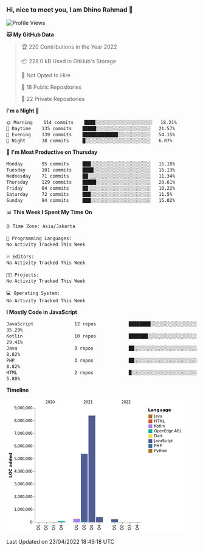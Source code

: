 ### Hi, nice to meet you, I am Dhino Rahmad 👋
<!--START_SECTION:waka-->
![Profile Views](http://img.shields.io/badge/Profile%20Views-1-blue)

**🐱 My GitHub Data** 

> 🏆 220 Contributions in the Year 2022
 > 
> 📦 228.0 kB Used in GitHub's Storage 
 > 
> 🚫 Not Opted to Hire
 > 
> 📜 18 Public Repositories 
 > 
> 🔑 22 Private Repositories  
 > 
**I'm a Night 🦉** 

```text
🌞 Morning    114 commits    ████░░░░░░░░░░░░░░░░░░░░░   18.21% 
🌆 Daytime    135 commits    █████░░░░░░░░░░░░░░░░░░░░   21.57% 
🌃 Evening    339 commits    █████████████░░░░░░░░░░░░   54.15% 
🌙 Night      38 commits     █░░░░░░░░░░░░░░░░░░░░░░░░   6.07%

```
📅 **I'm Most Productive on Thursday** 

```text
Monday       95 commits     ███░░░░░░░░░░░░░░░░░░░░░░   15.18% 
Tuesday      101 commits    ████░░░░░░░░░░░░░░░░░░░░░   16.13% 
Wednesday    71 commits     ██░░░░░░░░░░░░░░░░░░░░░░░   11.34% 
Thursday     129 commits    █████░░░░░░░░░░░░░░░░░░░░   20.61% 
Friday       64 commits     ██░░░░░░░░░░░░░░░░░░░░░░░   10.22% 
Saturday     72 commits     ███░░░░░░░░░░░░░░░░░░░░░░   11.5% 
Sunday       94 commits     ███░░░░░░░░░░░░░░░░░░░░░░   15.02%

```


📊 **This Week I Spent My Time On** 

```text
⌚︎ Time Zone: Asia/Jakarta

💬 Programming Languages: 
No Activity Tracked This Week

🔥 Editors: 
No Activity Tracked This Week

🐱‍💻 Projects: 
No Activity Tracked This Week

💻 Operating System: 
No Activity Tracked This Week

```

**I Mostly Code in JavaScript** 

```text
JavaScript               12 repos            ████████░░░░░░░░░░░░░░░░░   35.29% 
Kotlin                   10 repos            ███████░░░░░░░░░░░░░░░░░░   29.41% 
Java                     3 repos             ██░░░░░░░░░░░░░░░░░░░░░░░   8.82% 
PHP                      3 repos             ██░░░░░░░░░░░░░░░░░░░░░░░   8.82% 
HTML                     2 repos             █░░░░░░░░░░░░░░░░░░░░░░░░   5.88%

```


**Timeline**

![Chart not found](https://raw.githubusercontent.com/Dhino12/Dhino12/master/charts/bar_graph.png) 


 Last Updated on 23/04/2022 18:49:18 UTC
<!--END_SECTION:waka-->
 
